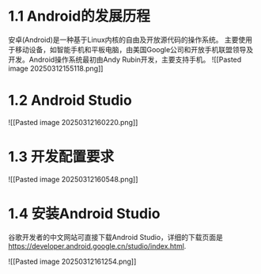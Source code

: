 # 1.1 Android的发展历程
安卓(Android)是一种基于Linux内核的自由及开放源代码的操作系统。
主要使用于移动设备，如智能手机和平板电脑，由美国Google公司和开放手机联盟领导及开发。Android操作系统最初由Andy Rubin开发，主要支持手机。
![[Pasted image 20250312155118.png]]

# 1.2 Android Studio

![[Pasted image 20250312160220.png]]
# 1.3 开发配置要求
![[Pasted image 20250312160548.png]]

# 1.4 安装Android Studio

谷歌开发者的中文网站可直接下载Android Studio，详细的下载页面是 https://developer.android.google.cn/studio/index.html.

![[Pasted image 20250312161254.png]]